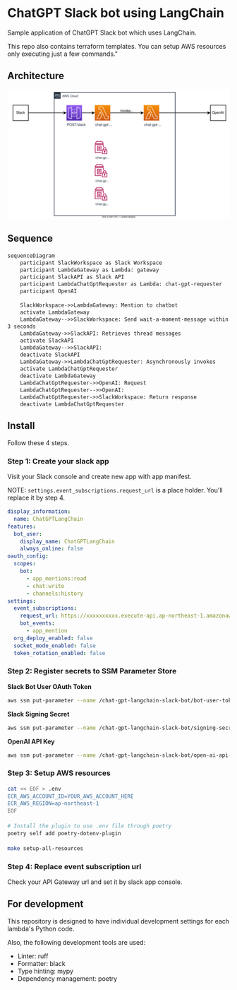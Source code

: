 # ChatGPT Slack bot using LangChain
Sample application of ChatGPT Slack bot which uses LangChain.

This repo also contains terraform templates. You can setup AWS resources only executing just a few commands."

## Architecture
![Architecture](doc/architecture.drawio.svg)

## Sequence
```mermaid
sequenceDiagram
    participant SlackWorkspace as Slack Workspace
    participant LambdaGateway as Lambda: gateway
    participant SlackAPI as Slack API
    participant LambdaChatGptRequester as Lambda: chat-gpt-requester
    participant OpenAI

    SlackWorkspace->>LambdaGateway: Mention to chatbot
    activate LambdaGateway
    LambdaGateway-->>SlackWorkspace: Send wait-a-moment-message within 3 seconds
    LambdaGateway->>SlackAPI: Retrieves thread messages
    activate SlackAPI
    LambdaGateway-->>SlackAPI: 
    deactivate SlackAPI
    LambdaGateway->>LambdaChatGptRequester: Asynchronously invokes
    activate LambdaChatGptRequester
    deactivate LambdaGateway
    LambdaChatGptRequester->>OpenAI: Request
    LambdaChatGptRequester-->>OpenAI: 
    LambdaChatGptRequester->>SlackWorkspace: Return response
    deactivate LambdaChatGptRequester
```

## Install
Follow these 4 steps.

### Step 1: Create your slack app

Visit your Slack console and create new app with app manifest.

NOTE: `settings.event_subscriptions.request_url` is a place holder. You'll replace it by step 4.

```yaml
display_information:
  name: ChatGPTLangChain
features:
  bot_user:
    display_name: ChatGPTLangChain
    always_online: false
oauth_config:
  scopes:
    bot:
      - app_mentions:read
      - chat:write
      - channels:history
settings:
  event_subscriptions:
    request_url: https://xxxxxxxxxx.execute-api.ap-northeast-1.amazonaws.com/main/slack
    bot_events:
      - app_mention
  org_deploy_enabled: false
  socket_mode_enabled: false
  token_rotation_enabled: false
```

### Step 2: Register secrets to SSM Parameter Store

**Slack Bot User OAuth Token**

```sh
aws ssm put-parameter --name /chat-gpt-langchain-slack-bot/bot-user-token --value xoxb-XXXXXXXX --type SecureString
```

**Slack Signing Secret**

```sh
aws ssm put-parameter --name /chat-gpt-langchain-slack-bot/signing-secret --value XXXXXXXX --type SecureString
```

**OpenAI API Key**

```sh
aws ssm put-parameter --name /chat-gpt-langchain-slack-bot/open-ai-api-key --value XXXXXXXX --type SecureString
```

### Step 3: Setup AWS resources

```bash
cat << EOF > .env
ECR_AWS_ACCOUNT_ID=YOUR_AWS_ACCOUNT_HERE
ECR_AWS_REGION=ap-northeast-1
EOF

# Install the plugin to use .env file through poetry
poetry self add poetry-dotenv-plugin

make setup-all-resources
```

### Step 4: Replace event subscription url

Check your API Gateway url and set it by slack app console.

## For development
This repository is designed to have individual development settings for each lambda's Python code.

Also, the following development tools are used:

- Linter: ruff
- Formatter: black
- Type hinting: mypy
- Dependency management: poetry

